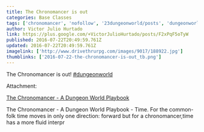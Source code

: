 ```yaml
---
title: The Chronomancer is out
categories: Base Classes
tags: ['chronomancer', 'nofollow', '23dungeonworld/posts', 'dungeonworld']
author: Victor Julio Hurtado
link: https://plus.google.com/+VictorJulioHurtado/posts/F2xPqF5oTyW
published: 2016-07-22T20:49:59.761Z
updated: 2016-07-22T20:49:59.761Z
imagelink: ['http://www.drivethrurpg.com/images/9017/188922.jpg']
thumblinks: ['2016-07-22-the-chronomancer-is-out_tb.png']
---
```


The Chronomancer is out! <a rel="nofollow" class="ot-hashtag" href="https://plus.google.com/s/%23dungeonworld/posts">#dungeonworld</a> 


Attachment:

<a href='http://www.drivethrurpg.com/product/188922/The-Chronomancer--A-Dungeon-World-Playbook'>The Chronomancer - A Dungeon World Playbook</a>


The Chronomancer - A Dungeon World Playbook - Time. For the common-folk time moves in only one direction: forward but for a chronomancer,time has a more fluid interpr